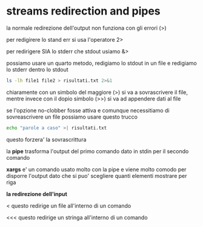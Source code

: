 # streams redirection and pipes

la normale redirezione dell'output non funziona con gli errori (>)

per redigirere lo stand err si usa l'operatore 2>

per redirigere SIA lo stderr che stdout usiamo &>

possiamo usare un quarto metodo, redigiamo lo stdout in un file e redigiamo lo stderr dentro lo stdout

```bash
ls -lh file1 file2 > risultati.txt 2>&1
```

chiaramente con un simbolo del maggiore (>) si va a sovrascrivere il file, mentre invece con il dopio simbolo (>>) si va ad appendere dati al file



se l'opzione no-clobber fosse attiva e comunque necessitiamo di sovreascrivere un file possiamo usare questo trucco

```bash
echo "parole a caso" >| risultati.txt
```

questo forzera' la sovrascrittura



la **pipe** trasforma l'output del primo comando dato in stdin per il secondo comando



**xargs** e' un comando usato molto con la pipe e viene molto comodo per disporre l'output dato che si puo' scegliere quanti elementi mostrare per riga



**la redirezione dell'input**

< questo redirige un file all'interno di un comando

<<< questo redirige un stringa all'interno di un comando
